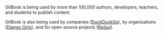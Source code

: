 GitBook is being used by more than 100,000 authors, developers, teachers, and students to publish content.

GitBook is also being used by companies ([DuckDuckGo](http://docs.duckduckhack.com)), by organizations ([Django Girls](http://tutorial.djangogirls.org/)), and for open-source projects ([Redux](http://redux.js.org/)).

